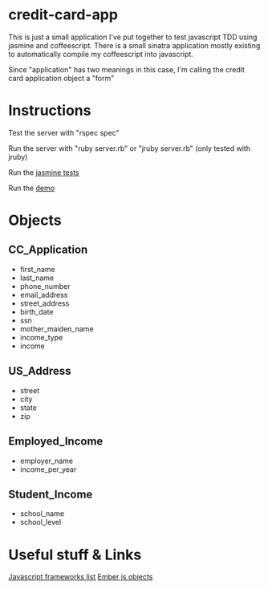 credit-card-app
===============
This is just a small application I've put together to test javascript TDD using jasmine and coffeescript. There is a
small sinatra application mostly existing to automatically compile my coffeescript into javascript.

Since "application" has two meanings in this case, I'm calling the credit card application object a "form"

Instructions
============
Test the server with "rspec spec"

Run the server with "ruby server.rb" or "jruby server.rb" (only tested with jruby)

Run the [jasmine tests](http://localhost:4567/test)

Run the [demo](http://localhost:4567/demo)

Objects
=======
CC_Application
--------------
* first_name
* last_name
* phone_number
* email_address
* street_address
* birth_date
* ssn
* mother_maiden_name
* income_type
* income
	
US_Address
----------
*	street
*	city
*	state
*	zip
	
Employed_Income
---------------
*	employer_name
*	income_per_year

Student_Income
--------------
*	school_name
*	school_level


Useful stuff & Links
====================
[Javascript frameworks list](http://codebrief.com/2012/01/the-top-10-javascript-mvc-frameworks-reviewed/)
[Ember js objects](http://www.cerebris.com/blog/2012/03/06/understanding-ember-object/)